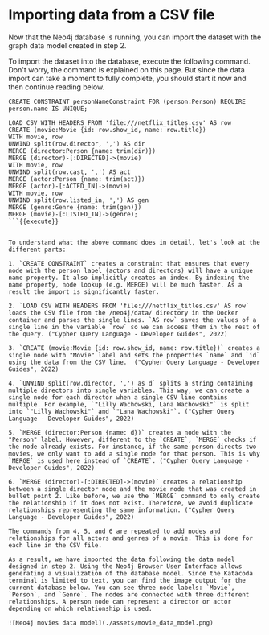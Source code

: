 # Importing data from a CSV file
Now that the Neo4j database is running, you can import the dataset with the graph data model created in step 2.  

To import the dataset into the database, execute the following command. Don't worry, the command is explained on this page. But since the data import can take a moment to fully complete, you should start it now and then continue reading below.

```
CREATE CONSTRAINT personNameConstraint FOR (person:Person) REQUIRE person.name IS UNIQUE;

LOAD CSV WITH HEADERS FROM 'file:///netflix_titles.csv' AS row
CREATE (movie:Movie {id: row.show_id, name: row.title})
WITH movie, row
UNWIND split(row.director, ',') AS dir
MERGE (director:Person {name: trim(dir)})
MERGE (director)-[:DIRECTED]->(movie)
WITH movie, row
UNWIND split(row.cast, ',') AS act
MERGE (actor:Person {name: trim(act)})
MERGE (actor)-[:ACTED_IN]->(movie)
WITH movie, row
UNWIND split(row.listed_in, ',') AS gen
MERGE (genre:Genre {name: trim(gen)})
MERGE (movie)-[:LISTED_IN]->(genre);
```{{execute}}


To understand what the above command does in detail, let's look at the different parts:

1. `CREATE CONSTRAINT` creates a constraint that ensures that every node with the person label (actors and directors) will have a unique name property. It also implicitly creates an index. By indexing the name property, node lookup (e.g. MERGE) will be much faster. As a result the import is significantly faster.

2. `LOAD CSV WITH HEADERS FROM 'file:///netflix_titles.csv' AS row` loads the CSV file from the /neo4j/data/ directory in the Docker container and parses the single lines. `AS row` saves the values of a single line in the variable `row` so we can access them in the rest of the query. ("Cypher Query Language - Developer Guides", 2022)

3. `CREATE (movie:Movie {id: row.show_id, name: row.title})` creates a single node with "Movie" label and sets the properties `name` and `id` using the data from the CSV line.  ("Cypher Query Language - Developer Guides", 2022)

4. `UNWIND split(row.director, ',') as d` splits a string containing multiple directors into single variables. This way, we can create a single node for each director when a single CSV line contains multiple. For example, `"Lilly Wachowski, Lana Wachowski"` is split into `"Lilly Wachowski"` and `"Lana Wachowski"`. ("Cypher Query Language - Developer Guides", 2022)

5. `MERGE (director:Person {name: d})` creates a node with the "Person" label. However, different to the `CREATE`, `MERGE` checks if the node already exists. For instance, if the same person directs two movies, we only want to add a single node for that person. This is why `MERGE` is used here instead of `CREATE`. ("Cypher Query Language - Developer Guides", 2022)

6. `MERGE (director)-[:DIRECTED]->(movie)` creates a relationship between a single director node and the movie node that was created in bullet point 2. Like before, we use the `MERGE` command to only create the relationship if it does not exist. Therefore, we avoid duplicate relationships representing the same information. ("Cypher Query Language - Developer Guides", 2022)

The commands from 4, 5, and 6 are repeated to add nodes and relationships for all actors and genres of a movie. This is done for each line in the CSV file.

As a result, we have imported the data following the data model designed in step 2. Using the Neo4j Browser User Interface allows generating a visualization of the database model. Since the Katacoda terminal is limited to text, you can find the image output for the current database below. You can see three node labels: `Movie`, `Person`, and `Genre`. The nodes are connected with three different relationships. A person node can represent a director or actor depending on which relationship is used.

![Neo4j movies data model](./assets/movie_data_model.png)
